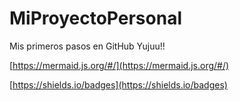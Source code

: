 # MiProyectoPersonal

Mis primeros pasos en GitHub Yujuu!!

[https://mermaid.js.org/#/](https://mermaid.js.org/#/)

[https://shields.io/badges](https://shields.io/badges)
